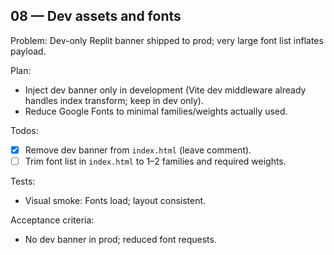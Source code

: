 ## 08 — Dev assets and fonts

Problem: Dev-only Replit banner shipped to prod; very large font list inflates payload.

Plan:

- Inject dev banner only in development (Vite dev middleware already handles index transform; keep in dev only).
- Reduce Google Fonts to minimal families/weights actually used.

Todos:

- [x] Remove dev banner from `index.html` (leave comment).
- [ ] Trim font list in `index.html` to 1–2 families and required weights.

Tests:

- Visual smoke: Fonts load; layout consistent.

Acceptance criteria:

- No dev banner in prod; reduced font requests.
